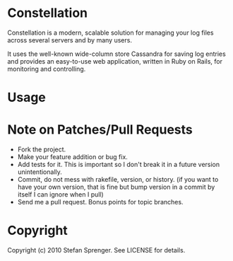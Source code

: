 Constellation
======

Constellation is a modern, scalable solution for managing your log files
across several servers and by many users.

It uses the well-known wide-column store Cassandra for saving log entries and provides an
easy-to-use web application, written in Ruby on Rails, for monitoring and controlling.

Usage
======

Note on Patches/Pull Requests
======

* Fork the project.
* Make your feature addition or bug fix.
* Add tests for it. This is important so I don't break it in a
  future version unintentionally.
* Commit, do not mess with rakefile, version, or history.
  (if you want to have your own version, that is fine but bump version in a commit by itself I can ignore when I pull)
* Send me a pull request. Bonus points for topic branches.

Copyright
======

Copyright (c) 2010 Stefan Sprenger. See LICENSE for details.
